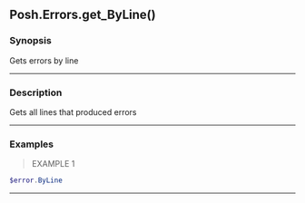 Posh.Errors.get_ByLine()
------------------------




### Synopsis
Gets errors by line



---


### Description

Gets all lines that produced errors



---


### Examples
> EXAMPLE 1

```PowerShell
$error.ByLine
```


---
